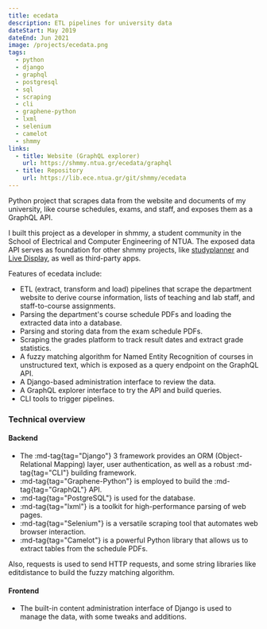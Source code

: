 ```yaml
---
title: ecedata
description: ETL pipelines for university data
dateStart: May 2019
dateEnd: Jun 2021
image: /projects/ecedata.png
tags:
  - python
  - django
  - graphql
  - postgresql
  - sql
  - scraping
  - cli
  - graphene-python
  - lxml
  - selenium
  - camelot
  - shmmy
links:
  - title: Website (GraphQL explorer)
    url: https://shmmy.ntua.gr/ecedata/graphql
  - title: Repository
    url: https://lib.ece.ntua.gr/git/shmmy/ecedata
---
```


Python project that scrapes data from the website and documents of my university,
like course schedules, exams, and staff, and exposes them as a GraphQL API.

<!--more-->

I built this project as a developer in shmmy, a student community in the School
of Electrical and Computer Engineering of NTUA. The exposed data API serves as
foundation for other shmmy projects, like [studyplanner](./studyplanner.md) and
[Live Display](./shmmy-live-display.md), as well as third-party apps.

Features of ecedata include:
* ETL (extract, transform and load) pipelines that scrape the department website
to derive course information, lists of teaching and lab staff, and
staff-to-course assignments.
* Parsing the department's course schedule PDFs and loading the extracted data
into a database.
* Parsing and storing data from the exam schedule PDFs.
* Scraping the grades platform to track result dates and extract grade
statistics.
* A fuzzy matching algorithm for Named Entity Recognition of courses in
unstructured text, which is exposed as a query endpoint on the GraphQL API.
* A Django-based administration interface to review the data.
* A GraphQL explorer interface to try the API and build queries.
* CLI tools to trigger pipelines.

### Technical overview

#### Backend

* The :md-tag{tag="Django"} 3 framework provides an ORM (Object-Relational Mapping)
layer, user authentication, as well as a robust :md-tag{tag="CLI"} building
framework.
* :md-tag{tag="Graphene-Python"} is employed to build the :md-tag{tag="GraphQL"}
API.
* :md-tag{tag="PostgreSQL"} is used for the database.
* :md-tag{tag="lxml"} is a toolkit for high-performance parsing of web pages.
* :md-tag{tag="Selenium"} is a versatile scraping tool that automates web
browser interaction.
* :md-tag{tag="Camelot"} is a powerful Python library that allows us to extract
tables from the schedule PDFs.

Also, requests is used to send HTTP requests, and some string libraries like
editdistance to build the fuzzy matching algorithm.

#### Frontend

* The built-in content administration interface of Django is used to manage the
data, with some tweaks and additions.
